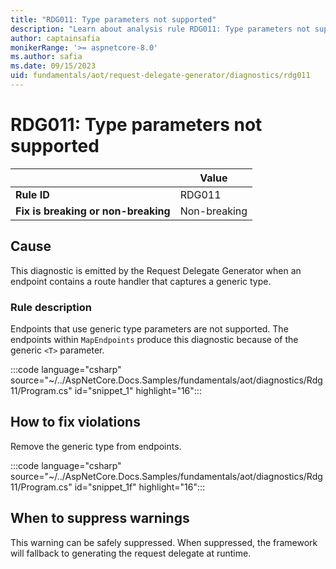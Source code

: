 ```yaml
---
title: "RDG011: Type parameters not supported"
description: "Learn about analysis rule RDG011: Type parameters not supported"
author: captainsafia
monikerRange: '>= aspnetcore-8.0'
ms.author: safia
ms.date: 09/15/2023
uid: fundamentals/aot/request-delegate-generator/diagnostics/rdg011
---
```

# RDG011: Type parameters not supported

<!-- UPDATE 9.0 Activate after release and INCLUDE is updated

[!INCLUDE[](~/includes/not-latest-version.md)]

-->

| | Value |
|-|-|
| **Rule ID** |RDG011|
| **Fix is breaking or non-breaking** |Non-breaking|

## Cause

This diagnostic is emitted by the Request Delegate Generator when an endpoint contains a route handler that captures a generic type.

### Rule description

Endpoints that use generic type parameters are not supported. The endpoints within `MapEndpoints`  produce this diagnostic because of the generic `<T>` parameter.

:::code language="csharp" source="~/../AspNetCore.Docs.Samples/fundamentals/aot/diagnostics/Rdg11/Program.cs" id="snippet_1" highlight="16":::

## How to fix violations

Remove the generic type from endpoints.

:::code language="csharp" source="~/../AspNetCore.Docs.Samples/fundamentals/aot/diagnostics/Rdg11/Program.cs" id="snippet_1f" highlight="16":::

## When to suppress warnings

This warning can be safely suppressed. When suppressed, the framework will fallback to generating the request delegate at runtime.
